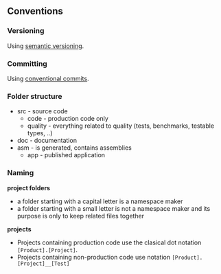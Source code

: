 ## Conventions
### Versioning
Using [semantic versioning](https://semver.org/).  

### Committing
Using [conventional commits](https://www.conventionalcommits.org/).  

### Folder structure  
* src - source code  
    * code - production code only
    * quality - everything related to quality (tests, benchmarks, testable types, ..)
* doc - documentation
* asm - is generated, contains assemblies
    * app - published application

### Naming
**project folders**
* a folder starting with a capital letter is a namespace maker  
* a folder starting with a small letter is not a namespace maker and its purpose is only to keep related files together  

**projects**  
* Projects containing production code use the clasical dot notation `[Product].[Project]`.
* Projects containing non-production code use notation `[Product].[Project]__[Test]`
